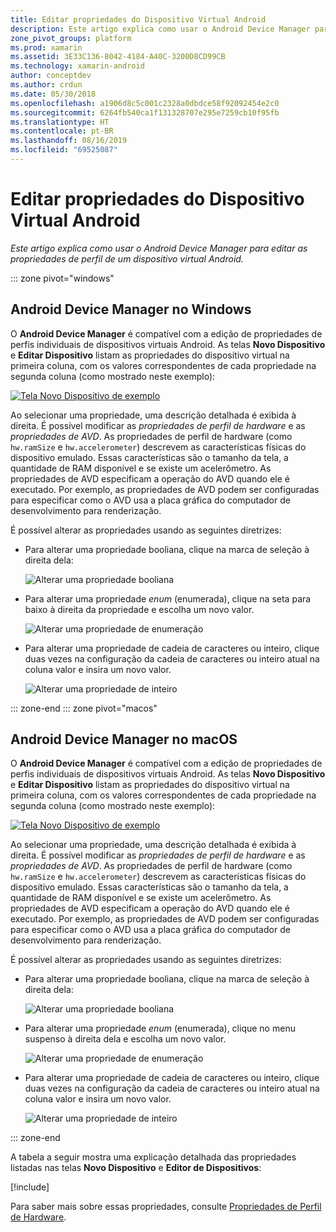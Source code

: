 ```yaml
---
title: Editar propriedades do Dispositivo Virtual Android
description: Este artigo explica como usar o Android Device Manager para editar as propriedades de perfil de um dispositivo virtual Android.
zone_pivot_groups: platform
ms.prod: xamarin
ms.assetid: 3E33C136-8042-4184-A40C-3200D8CD99CB
ms.technology: xamarin-android
author: conceptdev
ms.author: crdun
ms.date: 05/30/2018
ms.openlocfilehash: a1906d8c5c001c2328a0dbdce58f92092454e2c0
ms.sourcegitcommit: 6264fb540ca1f131328707e295e7259cb10f95fb
ms.translationtype: HT
ms.contentlocale: pt-BR
ms.lasthandoff: 08/16/2019
ms.locfileid: "69525087"
---
```

# <a name="editing-android-virtual-device-properties"></a>Editar propriedades do Dispositivo Virtual Android

_Este artigo explica como usar o Android Device Manager para editar as propriedades de perfil de um dispositivo virtual Android._

::: zone pivot="windows"

## <a name="android-device-manager-on-windows"></a>Android Device Manager no Windows

O **Android Device Manager** é compatível com a edição de propriedades de perfis individuais de dispositivos virtuais Android. As telas **Novo Dispositivo** e **Editar Dispositivo** listam as propriedades do dispositivo virtual na primeira coluna, com os valores correspondentes de cada propriedade na segunda coluna (como mostrado neste exemplo): 

[![Tela Novo Dispositivo de exemplo](device-properties-images/win/01-new-device-editor-sml.png)](device-properties-images/win/01-new-device-editor.png#lightbox)

Ao selecionar uma propriedade, uma descrição detalhada é exibida à direita. É possível modificar as *propriedades de perfil de hardware* e as *propriedades de AVD*. As propriedades de perfil de hardware (como `hw.ramSize` e `hw.accelerometer`) descrevem as características físicas do dispositivo emulado. Essas características são o tamanho da tela, a quantidade de RAM disponível e se existe um acelerômetro. As propriedades de AVD especificam a operação do AVD quando ele é executado. Por exemplo, as propriedades de AVD podem ser configuradas para especificar como o AVD usa a placa gráfica do computador de desenvolvimento para renderização.

É possível alterar as propriedades usando as seguintes diretrizes:

- Para alterar uma propriedade booliana, clique na marca de seleção à direita dela:

    ![Alterar uma propriedade booliana](device-properties-images/win/02-boolean-value.png)

- Para alterar uma propriedade *enum* (enumerada), clique na seta para baixo à direita da propriedade e escolha um novo valor.

    ![Alterar uma propriedade de enumeração](device-properties-images/win/04-enum-value.png)

- Para alterar uma propriedade de cadeia de caracteres ou inteiro, clique duas vezes na configuração da cadeia de caracteres ou inteiro atual na coluna valor e insira um novo valor.

    ![Alterar uma propriedade de inteiro](device-properties-images/win/03-integer-value.png)

::: zone-end
::: zone pivot="macos"

## <a name="android-device-manager-on-macos"></a>Android Device Manager no macOS

O **Android Device Manager** é compatível com a edição de propriedades de perfis individuais de dispositivos virtuais Android. As telas **Novo Dispositivo** e **Editar Dispositivo** listam as propriedades do dispositivo virtual na primeira coluna, com os valores correspondentes de cada propriedade na segunda coluna (como mostrado neste exemplo): 

[![Tela Novo Dispositivo de exemplo](device-properties-images/mac/01-new-device-editor-sml.png)](device-properties-images/mac/01-new-device-editor.png#lightbox)

Ao selecionar uma propriedade, uma descrição detalhada é exibida à direita. É possível modificar as *propriedades de perfil de hardware* e as *propriedades de AVD*. As propriedades de perfil de hardware (como `hw.ramSize` e `hw.accelerometer`) descrevem as características físicas do dispositivo emulado. Essas características são o tamanho da tela, a quantidade de RAM disponível e se existe um acelerômetro. As propriedades de AVD especificam a operação do AVD quando ele é executado. Por exemplo, as propriedades de AVD podem ser configuradas para especificar como o AVD usa a placa gráfica do computador de desenvolvimento para renderização.

É possível alterar as propriedades usando as seguintes diretrizes:

- Para alterar uma propriedade booliana, clique na marca de seleção à direita dela:

    ![Alterar uma propriedade booliana](device-properties-images/mac/02-boolean-value.png)

- Para alterar uma propriedade *enum* (enumerada), clique no menu suspenso à direita dela e escolha um novo valor.

    ![Alterar uma propriedade de enumeração](device-properties-images/mac/04-enum-value.png)

- Para alterar uma propriedade de cadeia de caracteres ou inteiro, clique duas vezes na configuração da cadeia de caracteres ou inteiro atual na coluna valor e insira um novo valor.

    ![Alterar uma propriedade de inteiro](device-properties-images/mac/03-integer-value.png)

::: zone-end

A tabela a seguir mostra uma explicação detalhada das propriedades listadas nas telas **Novo Dispositivo** e **Editor de Dispositivos**:

[!include[](~/android/includes/emulator-properties.md)]

Para saber mais sobre essas propriedades, consulte [Propriedades de Perfil de Hardware](https://developer.android.com/studio/run/managing-avds.html#hpproperties).

